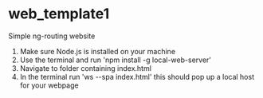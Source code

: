 # web_template1
Simple ng-routing website

1. Make sure Node.js is installed on your machine 
2. Use the terminal and run 'npm install -g local-web-server'
3. Navigate to folder containing index.html
4. In the terminal run 'ws --spa index.html' this should pop up a local host for your webpage
